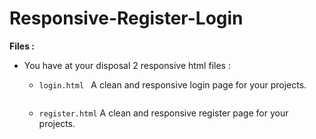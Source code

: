 # Responsive-Register-Login
**Files :**
- You have at your disposal 2 responsive html files : 

    - ```login.html ``` A clean and responsive login page for your projects. <br>
    
    <a href="https://zupimages.net/viewer.php?id=21/25/ahjt.png"><img src="https://zupimages.net/up/21/25/ahjt.png" alt="" /></a>
    - ```register.html``` A clean and responsive register page for your projects.
    
    <a href="https://zupimages.net/viewer.php?id=21/25/nycz.png"><img src="https://zupimages.net/up/21/25/nycz.png" alt="" /></a>
